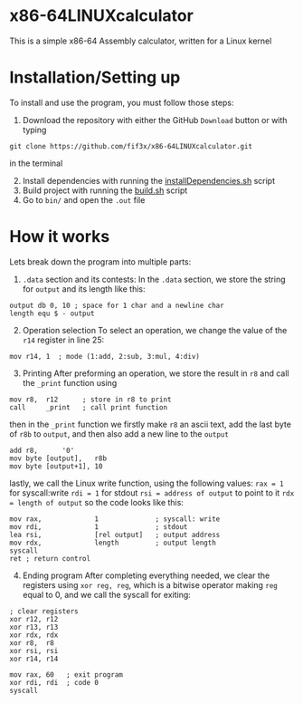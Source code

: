 # x86-64LINUXcalculator

This is a simple x86-64 Assembly calculator, written for a Linux kernel

# Installation/Setting up

To install and use the program, you must follow those steps:
1. Download the repository with either the GitHub `Download` button or with typing
```
git clone https://github.com/fif3x/x86-64LINUXcalculator.git
```
in the terminal

2. Install dependencies with running the [installDependencies.sh](https://github.com/fif3x/x86-64LINUXcalculator/blob/main/installDependencies.sh) script
3. Build project with running the [build.sh](https://github.com/fif3x/x86-64LINUXcalculator/blob/main/build.sh) script
4. Go to `bin/` and open the `.out` file

# How it works

Lets break down the program into multiple parts:
1. `.data` section and its contests:
In the `.data` section, we store the string for `output` and its length like this:
```
output db 0, 10 ; space for 1 char and a newline char
length equ $ - output
```

2. Operation selection
To select an operation, we change the value of the `r14` register in line 25:
```
mov r14, 1  ; mode (1:add, 2:sub, 3:mul, 4:div)
```

3. Printing
After preforming an operation, we store the result in `r8` and call the `_print` function using
```
mov r8,  r12      ; store in r8 to print
call     _print   ; call print function
```
then in the `_print` function we firstly make `r8` an ascii text, add the last byte of `r8b` to `output`, and then also add a new line to the `output`
```
add r8,      '0'
mov byte [output],   r8b
mov byte [output+1], 10
```
lastly, we call the Linux write function, using the following values:
`rax = 1` for syscall:write
`rdi = 1` for stdout
`rsi = address of output` to point to it
`rdx = length of output`
so the code looks like this:
```
mov rax,             1              ; syscall: write
mov rdi,             1              ; stdout
lea rsi,             [rel output]   ; output address
mov rdx,             length         ; output length
syscall
ret ; return control
```
4. Ending program
After completing everything needed, we clear the registers using `xor reg, reg`, which is a bitwise operator making `reg` equal to 0, and we call the syscall for exiting:
```
; clear registers
xor r12, r12
xor r13, r13
xor rdx, rdx
xor r8,  r8
xor rsi, rsi
xor r14, r14

mov rax, 60   ; exit program
xor rdi, rdi  ; code 0
syscall
```
